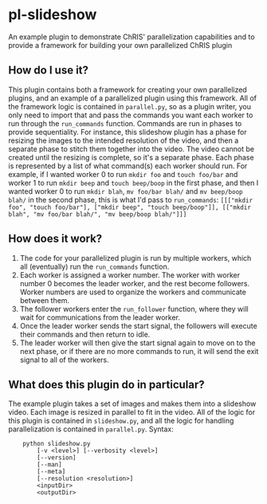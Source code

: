 # pl-slideshow
An example plugin to demonstrate ChRIS' parallelization capabilities and to provide a framework for building your own parallelized ChRIS plugin

## How do I use it?
This plugin contains both a framework for creating your own parallelized plugins, and an example of a parallelized plugin using this framework. All of the framework logic is contained in `parallel.py`, so as a plugin writer, you only need to import that and pass the commands you want each worker to run through the `run_commands` function. Commands are run in phases to provide sequentiality. For instance, this slideshow plugin has a phase for resizing the images to the intended resolution of the video, and then a separate phase to stitch them together into the video. The video cannot be created until the resizing is complete, so it's a separate phase. Each phase is represented by a list of what command(s) each worker should run. For example, if I wanted worker 0 to run `mkdir foo` and `touch foo/bar` and worker 1 to run `mkdir beep` and `touch beep/boop` in the first phase, and then I wanted worker 0 to run `mkdir blah`, `mv foo/bar blah/` and `mv beep/boop blah/` in the second phase, this is what I'd pass to `run_commands`:
`[[["mkdir foo", "touch foo/bar"], ["mkdir beep", "touch beep/boop"]], [["mkdir blah", "mv foo/bar blah/", "mv beep/boop blah/"]]]`

## How does it work?
1. The code for your parallelized plugin is run by multiple workers, which all (eventually) run the `run_commands` function.
2. Each worker is assigned a worker number. The worker with worker number 0 becomes the leader worker, and the rest become followers. Worker numbers are used to organize the workers and communicate between them.
3. The follower workers enter the `run_follower` function, where they will wait for communications from the leader worker.
4. Once the leader worker sends the start signal, the followers will execute their commands and then return to idle.
5. The leader worker will then give the start signal again to move on to the next phase, or if there are no more commands to run, it will send the exit signal to all of the workers.

## What does this plugin do in particular?
The example plugin takes a set of images and makes them into a slideshow video. Each image is resized in parallel to fit in the video. All of the logic for this plugin is contained in `slideshow.py`, and all the logic for handling parallelization is contained in `parallel.py`.
Syntax:
```
    python slideshow.py
        [-v <level>] [--verbosity <level>]
        [--version]
        [--man]
        [--meta]
        [--resolution <resolution>]
        <inputDir>
        <outputDir>
```
